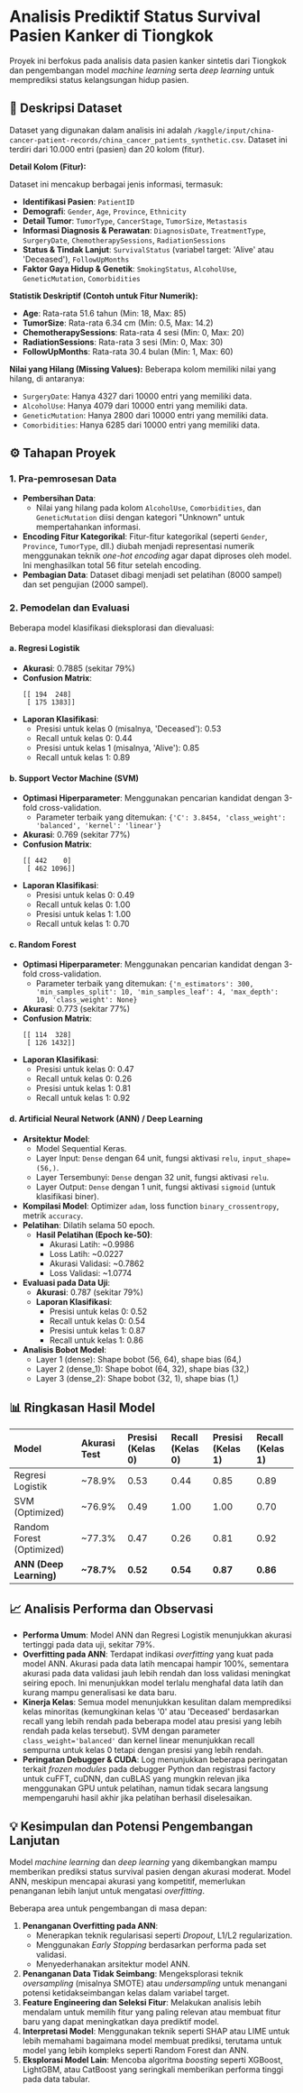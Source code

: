 # Analisis Prediktif Status Survival Pasien Kanker di Tiongkok

Proyek ini berfokus pada analisis data pasien kanker sintetis dari Tiongkok dan pengembangan model *machine learning* serta *deep learning* untuk memprediksi status kelangsungan hidup pasien.

## 📝 Deskripsi Dataset

Dataset yang digunakan dalam analisis ini adalah `/kaggle/input/china-cancer-patient-records/china_cancer_patients_synthetic.csv`. Dataset ini terdiri dari 10.000 entri (pasien) dan 20 kolom (fitur).

**Detail Kolom (Fitur):**

Dataset ini mencakup berbagai jenis informasi, termasuk:
* **Identifikasi Pasien**: `PatientID`
* **Demografi**: `Gender`, `Age`, `Province`, `Ethnicity`
* **Detail Tumor**: `TumorType`, `CancerStage`, `TumorSize`, `Metastasis`
* **Informasi Diagnosis & Perawatan**: `DiagnosisDate`, `TreatmentType`, `SurgeryDate`, `ChemotherapySessions`, `RadiationSessions`
* **Status & Tindak Lanjut**: `SurvivalStatus` (variabel target: 'Alive' atau 'Deceased'), `FollowUpMonths`
* **Faktor Gaya Hidup & Genetik**: `SmokingStatus`, `AlcoholUse`, `GeneticMutation`, `Comorbidities`

**Statistik Deskriptif (Contoh untuk Fitur Numerik):**
* **Age**: Rata-rata 51.6 tahun (Min: 18, Max: 85)
* **TumorSize**: Rata-rata 6.34 cm (Min: 0.5, Max: 14.2)
* **ChemotherapySessions**: Rata-rata 4 sesi (Min: 0, Max: 20)
* **RadiationSessions**: Rata-rata 3 sesi (Min: 0, Max: 30)
* **FollowUpMonths**: Rata-rata 30.4 bulan (Min: 1, Max: 60)

**Nilai yang Hilang (Missing Values):**
Beberapa kolom memiliki nilai yang hilang, di antaranya:
* `SurgeryDate`: Hanya 4327 dari 10000 entri yang memiliki data.
* `AlcoholUse`: Hanya 4079 dari 10000 entri yang memiliki data.
* `GeneticMutation`: Hanya 2800 dari 10000 entri yang memiliki data.
* `Comorbidities`: Hanya 6285 dari 10000 entri yang memiliki data.

## ⚙️ Tahapan Proyek

### 1. Pra-pemrosesan Data
* **Pembersihan Data**:
    * Nilai yang hilang pada kolom `AlcoholUse`, `Comorbidities`, dan `GeneticMutation` diisi dengan kategori "Unknown" untuk mempertahankan informasi.
* **Encoding Fitur Kategorikal**: Fitur-fitur kategorikal (seperti `Gender`, `Province`, `TumorType`, dll.) diubah menjadi representasi numerik menggunakan teknik *one-hot encoding* agar dapat diproses oleh model. Ini menghasilkan total 56 fitur setelah encoding.
* **Pembagian Data**: Dataset dibagi menjadi set pelatihan (8000 sampel) dan set pengujian (2000 sampel).

### 2. Pemodelan dan Evaluasi
Beberapa model klasifikasi dieksplorasi dan dievaluasi:

#### a. Regresi Logistik
* **Akurasi**: 0.7885 (sekitar 79%)
* **Confusion Matrix**:
    ```
    [[ 194  248]
     [ 175 1383]]
    ```
* **Laporan Klasifikasi**:
    * Presisi untuk kelas 0 (misalnya, 'Deceased'): 0.53
    * Recall untuk kelas 0: 0.44
    * Presisi untuk kelas 1 (misalnya, 'Alive'): 0.85
    * Recall untuk kelas 1: 0.89

#### b. Support Vector Machine (SVM)
* **Optimasi Hiperparameter**: Menggunakan pencarian kandidat dengan 3-fold cross-validation.
    * Parameter terbaik yang ditemukan: `{'C': 3.8454, 'class_weight': 'balanced', 'kernel': 'linear'}`
* **Akurasi**: 0.769 (sekitar 77%)
* **Confusion Matrix**:
    ```
    [[ 442    0]
     [ 462 1096]]
    ```
* **Laporan Klasifikasi**:
    * Presisi untuk kelas 0: 0.49
    * Recall untuk kelas 0: 1.00
    * Presisi untuk kelas 1: 1.00
    * Recall untuk kelas 1: 0.70

#### c. Random Forest
* **Optimasi Hiperparameter**: Menggunakan pencarian kandidat dengan 3-fold cross-validation.
    * Parameter terbaik yang ditemukan: `{'n_estimators': 300, 'min_samples_split': 10, 'min_samples_leaf': 4, 'max_depth': 10, 'class_weight': None}`
* **Akurasi**: 0.773 (sekitar 77%)
* **Confusion Matrix**:
    ```
    [[ 114  328]
     [ 126 1432]]
    ```
* **Laporan Klasifikasi**:
    * Presisi untuk kelas 0: 0.47
    * Recall untuk kelas 0: 0.26
    * Presisi untuk kelas 1: 0.81
    * Recall untuk kelas 1: 0.92

#### d. Artificial Neural Network (ANN) / Deep Learning
* **Arsitektur Model**:
    * Model Sequential Keras.
    * Layer Input: `Dense` dengan 64 unit, fungsi aktivasi `relu`, `input_shape=(56,)`.
    * Layer Tersembunyi: `Dense` dengan 32 unit, fungsi aktivasi `relu`.
    * Layer Output: `Dense` dengan 1 unit, fungsi aktivasi `sigmoid` (untuk klasifikasi biner).
* **Kompilasi Model**: Optimizer `adam`, loss function `binary_crossentropy`, metrik `accuracy`.
* **Pelatihan**: Dilatih selama 50 epoch.
    * **Hasil Pelatihan (Epoch ke-50)**:
        * Akurasi Latih: ~0.9986
        * Loss Latih: ~0.0227
        * Akurasi Validasi: ~0.7862
        * Loss Validasi: ~1.0774
* **Evaluasi pada Data Uji**:
    * **Akurasi**: 0.787 (sekitar 79%)
    * **Laporan Klasifikasi**:
        * Presisi untuk kelas 0: 0.52
        * Recall untuk kelas 0: 0.54
        * Presisi untuk kelas 1: 0.87
        * Recall untuk kelas 1: 0.86
* **Analisis Bobot Model**:
    * Layer 1 (dense): Shape bobot (56, 64), shape bias (64,)
    * Layer 2 (dense_1): Shape bobot (64, 32), shape bias (32,)
    * Layer 3 (dense_2): Shape bobot (32, 1), shape bias (1,)

## 📊 Ringkasan Hasil Model

| Model                     | Akurasi Test | Presisi (Kelas 0) | Recall (Kelas 0) | Presisi (Kelas 1) | Recall (Kelas 1) |
| :------------------------ | :----------- | :---------------- | :--------------- | :---------------- | :--------------- |
| Regresi Logistik          | ~78.9%       | 0.53              | 0.44             | 0.85              | 0.89             |
| SVM (Optimized)           | ~76.9%       | 0.49              | 1.00             | 1.00              | 0.70             |
| Random Forest (Optimized) | ~77.3%       | 0.47              | 0.26             | 0.81              | 0.92             |
| **ANN (Deep Learning)** | **~78.7%** | **0.52** | **0.54** | **0.87** | **0.86** |

## 📈 Analisis Performa dan Observasi

* **Performa Umum**: Model ANN dan Regresi Logistik menunjukkan akurasi tertinggi pada data uji, sekitar 79%.
* **Overfitting pada ANN**: Terdapat indikasi *overfitting* yang kuat pada model ANN. Akurasi pada data latih mencapai hampir 100%, sementara akurasi pada data validasi jauh lebih rendah dan loss validasi meningkat seiring epoch. Ini menunjukkan model terlalu menghafal data latih dan kurang mampu generalisasi ke data baru.
* **Kinerja Kelas**: Semua model menunjukkan kesulitan dalam memprediksi kelas minoritas (kemungkinan kelas '0' atau 'Deceased' berdasarkan recall yang lebih rendah pada beberapa model atau presisi yang lebih rendah pada kelas tersebut). SVM dengan parameter `class_weight='balanced'` dan kernel linear menunjukkan recall sempurna untuk kelas 0 tetapi dengan presisi yang lebih rendah.
* **Peringatan Debugger & CUDA**: Log menunjukkan beberapa peringatan terkait *frozen modules* pada debugger Python dan registrasi factory untuk cuFFT, cuDNN, dan cuBLAS yang mungkin relevan jika menggunakan GPU untuk pelatihan, namun tidak secara langsung mempengaruhi hasil akhir jika pelatihan berhasil diselesaikan.

## 💡 Kesimpulan dan Potensi Pengembangan Lanjutan

Model *machine learning* dan *deep learning* yang dikembangkan mampu memberikan prediksi status survival pasien dengan akurasi moderat. Model ANN, meskipun mencapai akurasi yang kompetitif, memerlukan penanganan lebih lanjut untuk mengatasi *overfitting*.

Beberapa area untuk pengembangan di masa depan:
1.  **Penanganan Overfitting pada ANN**:
    * Menerapkan teknik regularisasi seperti *Dropout*, L1/L2 regularization.
    * Menggunakan *Early Stopping* berdasarkan performa pada set validasi.
    * Menyederhanakan arsitektur model ANN.
2.  **Penanganan Data Tidak Seimbang**: Mengeksplorasi teknik *oversampling* (misalnya SMOTE) atau *undersampling* untuk menangani potensi ketidakseimbangan kelas dalam variabel target.
3.  **Feature Engineering dan Seleksi Fitur**: Melakukan analisis lebih mendalam untuk memilih fitur yang paling relevan atau membuat fitur baru yang dapat meningkatkan daya prediktif model.
4.  **Interpretasi Model**: Menggunakan teknik seperti SHAP atau LIME untuk lebih memahami bagaimana model membuat prediksi, terutama untuk model yang lebih kompleks seperti Random Forest dan ANN.
5.  **Eksplorasi Model Lain**: Mencoba algoritma *boosting* seperti XGBoost, LightGBM, atau CatBoost yang seringkali memberikan performa tinggi pada data tabular.

